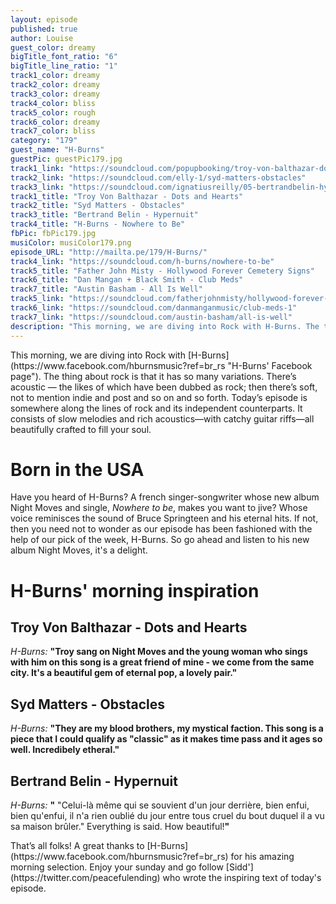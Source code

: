 ```yaml
---
layout: episode
published: true
author: Louise
guest_color: dreamy
bigTitle_font_ratio: "6"
bigTitle_line_ratio: "1"
track1_color: dreamy
track2_color: dreamy
track3_color: dreamy
track4_color: bliss
track5_color: rough
track6_color: dreamy
track7_color: bliss
category: "179"
guest_name: "H-Burns"
guestPic: guestPic179.jpg
track1_link: "https://soundcloud.com/popupbooking/troy-von-balthazar-dots-and-hearts"
track2_link: "https://soundcloud.com/elly-1/syd-matters-obstacles"
track3_link: "https://soundcloud.com/ignatiusreilly/05-bertrandbelin-hypernuit"
track1_title: "Troy Von Balthazar - Dots and Hearts"
track2_title: "Syd Matters - Obstacles"
track3_title: "Bertrand Belin - Hypernuit"
track4_title: "H-Burns - Nowhere to Be"
fbPic: fbPic179.jpg
musiColor: musiColor179.png
episode_URL: "http://mailta.pe/179/H-Burns/"
track4_link: "https://soundcloud.com/h-burns/nowhere-to-be"
track5_title: "Father John Misty - Hollywood Forever Cemetery Signs"
track6_title: "Dan Mangan + Black Smith - Club Meds"
track7_title: "Austin Basham - All Is Well"
track5_link: "https://soundcloud.com/fatherjohnmisty/hollywood-forever-cemetery"
track6_link: "https://soundcloud.com/danmanganmusic/club-meds-1"
track7_link: "https://soundcloud.com/austin-basham/all-is-well"
description: "This morning, we are diving into Rock with H-Burns. The thing about rock is that it has so many variations. Today’s episode is somewhere along the lines of rock and its independent counterparts. It consists of slow melodies and rich acoustics—with catchy guitar riffs—all beautifully crafted to fill your soul. "
---
```


<p id="introduction"></p>This morning, we are diving into Rock with [H-Burns](https://www.facebook.com/hburnsmusic?ref=br_rs "H-Burns' Facebook page"). The thing about rock is that it has so many variations. There’s acoustic — the likes of which have been dubbed as rock; then there’s soft, not to mention indie and post and so on and so forth. Today’s episode is somewhere along the lines of rock and its independent counterparts. It consists of slow melodies and rich acoustics—with catchy guitar riffs—all beautifully crafted to fill your soul. 

# Born in the USA
Have you heard of H-Burns? A french singer-songwriter whose new album Night Moves and single, _Nowhere to be_, makes you want to jive? Whose voice reminisces the sound of Bruce Springteen and his eternal hits. If not, then you need not to wonder as our episode has been fashioned with the help of our pick of the week, H-Burns. So go ahead and listen to his new album Night Moves, it's a delight.

# H-Burns' morning inspiration
 
## Troy Von Balthazar - Dots and Hearts
_H-Burns:_ **"**Troy sang on Night Moves and the young woman who sings with him on this song is a great friend of mine - we come from the same city. It's a beautiful gem of eternal pop, a lovely pair.**"**
 
## Syd Matters - Obstacles
_H-Burns:_ **"**They are my blood brothers, my mystical faction. This song is a piece that I could qualify as "classic" as it makes time pass and it ages so well. Incredibely etheral.**"**
 
## Bertrand Belin - Hypernuit
_H-Burns:_ **"** "Celui-là même qui se souvient d'un jour derrière, bien enfui, bien qu'enfui, il n'a rien oublié du jour entre tous cruel du bout duquel il a vu sa maison brûler." Everything is said. How beautiful!**"** 
 
<p id="outroduction">
That’s all folks! A great thanks to [H-Burns](https://www.facebook.com/hburnsmusic?ref=br_rs) for his amazing morning selection. Enjoy your sunday and go follow [Sidd'](https://twitter.com/peacefulending) who wrote the inspiring text of today's episode.
</p>